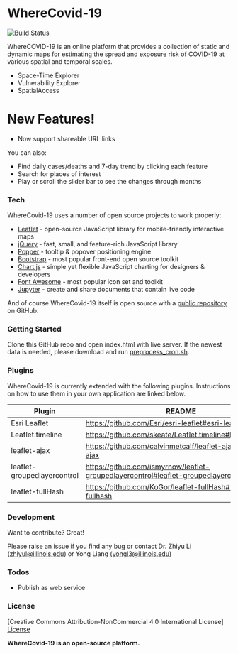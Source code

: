 # WhereCovid-19

[![Build Status](https://travis-ci.org/joemccann/dillinger.svg?branch=master)](https://travis-ci.org/joemccann/dillinger)

WhereCOVID-19 is an online platform that provides a collection of static and dynamic maps for estimating the spread and exposure risk of COVID-19 at various spatial and temporal scales.

  - Space-Time Explorer
  - Vulnerability Explorer
  - SpatialAccess

# New Features!

  - Now support shareable URL links


You can also:
  - Find daily cases/deaths and 7-day trend by clicking each feature
  - Search for places of interest
  - Play or scroll the slider bar to see the changes through months


### Tech

WhereCovid-19 uses a number of open source projects to work properly:

* [Leaflet] - open-source JavaScript library for mobile-friendly interactive maps
* [jQuery] - fast, small, and feature-rich JavaScript library
* [Popper] - tooltip & popover positioning engine
* [Bootstrap] - most popular front-end open source toolkit
* [Chart.js] - simple yet flexible JavaScript charting for designers & developers
* [Font Awesome] - most popular icon set and toolkit
* [Jupyter] - create and share documents that contain live code

And of course WhereCovid-19 itself is open source with a [public repository][wherecovid19_webapp]
 on GitHub.

### Getting Started

Clone this GitHub repo and open index.html with live server. 
If the newest data is needed, please download and run [preprocess_cron.sh][cronjob].

### Plugins

WhereCovid-19 is currently extended with the following plugins. Instructions on how to use them in your own application are linked below.

| Plugin | README |
| ------ | ------ |
| Esri Leaflet | https://github.com/Esri/esri-leaflet#esri-leaflet |
| Leaflet.timeline | https://github.com/skeate/Leaflet.timeline#leaflettimeline |
| leaflet-ajax | https://github.com/calvinmetcalf/leaflet-ajax#leaflet-ajax |
| leaflet-groupedlayercontrol | https://github.com/ismyrnow/leaflet-groupedlayercontrol#leaflet-groupedlayercontrol |
| leaflet-fullHash | https://github.com/KoGor/leaflet-fullHash#leaflet-fullhash |


### Development

Want to contribute? Great!

Please raise an issue if you find any bug or contact Dr. Zhiyu Li (zhiyul@illinois.edu) or Yong Liang (yongl3@illinois.edu)


### Todos

 - Publish as web service


### License

[Creative Commons Attribution-NonCommercial 4.0 International License] [License]

**WhereCovid-19 is an open-source platform.**

[//]: # (These are reference links used in the body of this note and get stripped out when the markdown processor does its job. There is no need to format nicely because it shouldn't be seen. Thanks SO - http://stackoverflow.com/questions/4823468/store-comments-in-markdown-syntax)


   [Leaflet]: <https://leafletjs.com>
   [jQuery]: <http://jquery.com>
   [Popper]: <https://popper.js.org>
   [Bootstrap]: <https://getbootstrap.com>
   [Chart.js]: <https://www.chartjs.org>
   [Font Awesome]: <https://fontawesome.com>
   [Jupyter]: <https://jupyter.org>
   [wherecovid19_webapp]: <https://github.com/cybergis/wherecovid19_webapp>
   [cronjob]: <https://github.com/cybergis/wherecovid19_webapp/blob/refactor/preprocessing/cronjob/preprocess_cron.sh>
   [License]: <https://creativecommons.org/licenses/by-nc/4.0>
   
